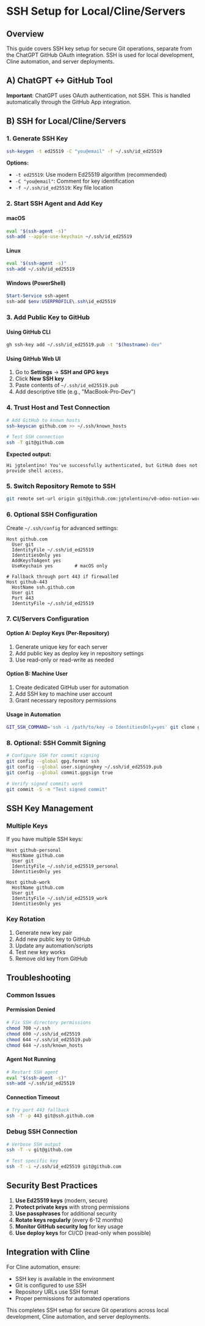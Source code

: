 # SSH Setup for Local/Cline/Servers

## Overview

This guide covers SSH key setup for secure Git operations, separate from the ChatGPT GitHub OAuth integration. SSH is used for local development, Cline automation, and server deployments.

## A) ChatGPT ↔ GitHub Tool

**Important**: ChatGPT uses OAuth authentication, not SSH. This is handled automatically through the GitHub App integration.

## B) SSH for Local/Cline/Servers

### 1. Generate SSH Key

```bash
ssh-keygen -t ed25519 -C "you@email" -f ~/.ssh/id_ed25519
```

**Options:**

- `-t ed25519`: Use modern Ed25519 algorithm (recommended)
- `-C "you@email"`: Comment for key identification
- `-f ~/.ssh/id_ed25519`: Key file location

### 2. Start SSH Agent and Add Key

#### macOS

```bash
eval "$(ssh-agent -s)"
ssh-add --apple-use-keychain ~/.ssh/id_ed25519
```

#### Linux

```bash
eval "$(ssh-agent -s)"
ssh-add ~/.ssh/id_ed25519
```

#### Windows (PowerShell)

```powershell
Start-Service ssh-agent
ssh-add $env:USERPROFILE\.ssh\id_ed25519
```

### 3. Add Public Key to GitHub

#### Using GitHub CLI

```bash
gh ssh-key add ~/.ssh/id_ed25519.pub -t "$(hostname)-dev"
```

#### Using GitHub Web UI

1. Go to **Settings** → **SSH and GPG keys**
2. Click **New SSH key**
3. Paste contents of `~/.ssh/id_ed25519.pub`
4. Add descriptive title (e.g., "MacBook-Pro-Dev")

### 4. Trust Host and Test Connection

```bash
# Add GitHub to known hosts
ssh-keyscan github.com >> ~/.ssh/known_hosts

# Test SSH connection
ssh -T git@github.com
```

**Expected output:**

```
Hi jgtolentino! You've successfully authenticated, but GitHub does not provide shell access.
```

### 5. Switch Repository Remote to SSH

```bash
git remote set-url origin git@github.com:jgtolentino/v0-odoo-notion-workspace.git
```

### 6. Optional SSH Configuration

Create `~/.ssh/config` for advanced settings:

```sshconfig
Host github.com
  User git
  IdentityFile ~/.ssh/id_ed25519
  IdentitiesOnly yes
  AddKeysToAgent yes
  UseKeychain yes        # macOS only

# Fallback through port 443 if firewalled
Host github-443
  HostName ssh.github.com
  User git
  Port 443
  IdentityFile ~/.ssh/id_ed25519
```

### 7. CI/Servers Configuration

#### Option A: Deploy Keys (Per-Repository)

1. Generate unique key for each server
2. Add public key as deploy key in repository settings
3. Use read-only or read-write as needed

#### Option B: Machine User

1. Create dedicated GitHub user for automation
2. Add SSH key to machine user account
3. Grant necessary repository permissions

#### Usage in Automation

```bash
GIT_SSH_COMMAND='ssh -i /path/to/key -o IdentitiesOnly=yes' git clone git@github.com:jgtolentino/v0-odoo-notion-workspace.git
```

### 8. Optional: SSH Commit Signing

```bash
# Configure SSH for commit signing
git config --global gpg.format ssh
git config --global user.signingkey ~/.ssh/id_ed25519.pub
git config --global commit.gpgsign true

# Verify signed commits work
git commit -S -m "Test signed commit"
```

## SSH Key Management

### Multiple Keys

If you have multiple SSH keys:

```sshconfig
Host github-personal
  HostName github.com
  User git
  IdentityFile ~/.ssh/id_ed25519_personal
  IdentitiesOnly yes

Host github-work
  HostName github.com
  User git
  IdentityFile ~/.ssh/id_ed25519_work
  IdentitiesOnly yes
```

### Key Rotation

1. Generate new key pair
2. Add new public key to GitHub
3. Update any automation/scripts
4. Test new key works
5. Remove old key from GitHub

## Troubleshooting

### Common Issues

#### Permission Denied

```bash
# Fix SSH directory permissions
chmod 700 ~/.ssh
chmod 600 ~/.ssh/id_ed25519
chmod 644 ~/.ssh/id_ed25519.pub
chmod 644 ~/.ssh/known_hosts
```

#### Agent Not Running

```bash
# Restart SSH agent
eval "$(ssh-agent -s)"
ssh-add ~/.ssh/id_ed25519
```

#### Connection Timeout

```bash
# Try port 443 fallback
ssh -T -p 443 git@ssh.github.com
```

### Debug SSH Connection

```bash
# Verbose SSH output
ssh -T -v git@github.com

# Test specific key
ssh -T -i ~/.ssh/id_ed25519 git@github.com
```

## Security Best Practices

1. **Use Ed25519 keys** (modern, secure)
2. **Protect private keys** with strong permissions
3. **Use passphrases** for additional security
4. **Rotate keys regularly** (every 6-12 months)
5. **Monitor GitHub security log** for key usage
6. **Use deploy keys** for CI/CD (read-only when possible)

## Integration with Cline

For Cline automation, ensure:

- SSH key is available in the environment
- Git is configured to use SSH
- Repository URLs use SSH format
- Proper permissions for automated operations

This completes SSH setup for secure Git operations across local development, Cline automation, and server deployments.
